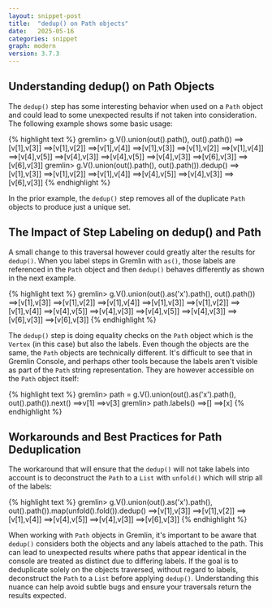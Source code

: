 ```yaml
---
layout: snippet-post
title:  "dedup() on Path objects"
date:   2025-05-16
categories: snippet
graph: modern
version: 3.7.3
---
```


## Understanding dedup() on Path Objects

The `dedup()` step has some interesting behavior when used on a `Path` object and could lead to some unexpected results if not taken into consideration. The following example shows some basic usage:

{% highlight text %}
gremlin> g.V().union(out().path(), out().path())
==>[v[1],v[3]]
==>[v[1],v[2]]
==>[v[1],v[4]]
==>[v[1],v[3]]
==>[v[1],v[2]]
==>[v[1],v[4]]
==>[v[4],v[5]]
==>[v[4],v[3]]
==>[v[4],v[5]]
==>[v[4],v[3]]
==>[v[6],v[3]]
==>[v[6],v[3]]
gremlin> g.V().union(out().path(), out().path()).dedup()
==>[v[1],v[3]]
==>[v[1],v[2]]
==>[v[1],v[4]]
==>[v[4],v[5]]
==>[v[4],v[3]]
==>[v[6],v[3]]
{% endhighlight %}

In the prior example, the `dedup()` step removes all of the duplicate `Path` objects to produce just a unique set. 

## The Impact of Step Labeling on dedup() and Path

A small change to this traversal however could greatly alter the results for `dedup()`. When you label steps in Gremlin with `as()`, those labels are referenced in the `Path` object and then `dedup()` behaves differently as shown in the next example.

{% highlight text %}
gremlin> g.V().union(out().as('x').path(), out().path())
==>[v[1],v[3]]
==>[v[1],v[2]]
==>[v[1],v[4]]
==>[v[1],v[3]]
==>[v[1],v[2]]
==>[v[1],v[4]]
==>[v[4],v[5]]
==>[v[4],v[3]]
==>[v[4],v[5]]
==>[v[4],v[3]]
==>[v[6],v[3]]
==>[v[6],v[3]]
{% endhighlight %}

The `dedup()` step is doing equality checks on the `Path` object which is the `Vertex` (in this case) but also the labels. Even though the objects are the same, the `Path` objects are technically different. It's difficult to see that in Gremlin Console, and perhaps other tools because the labels aren't visible as part of the `Path` string representation. They are however accessible on the `Path` object itself:

{% highlight text %}
gremlin> path = g.V().union(out().as('x').path(), out().path()).next()
==>v[1]
==>v[3]
gremlin> path.labels()
==>[]
==>[x]
{% endhighlight %}

## Workarounds and Best Practices for Path Deduplication

The workaround that will ensure that the `dedup()` will not take labels into account is to deconstruct the `Path` to a `List` with `unfold()` which will strip all of the labels:

{% highlight text %}
gremlin> g.V().union(out().as('x').path(), out().path()).map(unfold().fold()).dedup()
==>[v[1],v[3]]
==>[v[1],v[2]]
==>[v[1],v[4]]
==>[v[4],v[5]]
==>[v[4],v[3]]
==>[v[6],v[3]]
{% endhighlight %}

When working with `Path` objects in Gremlin, it's important to be aware that `dedup()` considers both the objects and any labels attached to the path. This can lead to unexpected results where paths that appear identical in the console are treated as distinct due to differing labels. If the goal is to deduplicate solely on the objects traversed, without regard to labels, deconstruct the `Path` to a `List` before applying `dedup()`. Understanding this nuance can help avoid subtle bugs and ensure your traversals return the results expected.
